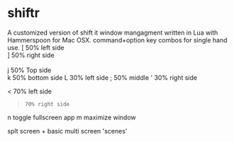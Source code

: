 # shiftr
 
A customized version of shift it window mangagment written in Lua with Hammerspoon for Mac OSX.
command+option key combos for single hand use.
[     50% left side <br>
]     50% right side <br>
 <br>
j     50% Top side <br>
k     50% bottom side
L     30% left side
;     50% middle 
'     30% right side

<     70% left side
>     70% right side

n     toggle fullscreen app
m     maximize window

splt screen + basic multi screen 'scenes'
